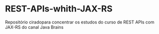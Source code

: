 # REST-APIs-whith-JAX-RS
Repositório ciradopara concentrar os estudos do curso de REST APIs com JAX-RS do canal Java Brains
